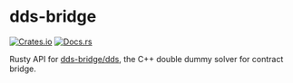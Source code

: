 dds-bridge
==========
[![Crates.io](https://img.shields.io/crates/v/dds-bridge.svg)](https://crates.io/crates/dds-bridge)
[![Docs.rs](https://docs.rs/dds-bridge/badge.svg)](https://docs.rs/dds-bridge)

Rusty API for [dds-bridge/dds](https://github.com/dds-bridge/dds),
the C++ double dummy solver for contract bridge.
